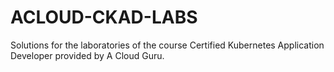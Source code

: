 # ACLOUD-CKAD-LABS

Solutions for the laboratories of the course Certified Kubernetes Application Developer provided by A Cloud Guru.
